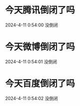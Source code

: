 # 今天腾讯倒闭了吗

2024-4-11 0:54:00 没倒闭

# 今天微博倒闭了吗

2024-4-11 0:54:01 没倒闭

# 今天百度倒闭了吗

2024-4-11 0:54:02 没倒闭

